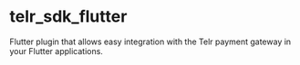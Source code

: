 # telr_sdk_flutter
Flutter plugin that allows easy integration with the Telr payment gateway in your Flutter applications.

